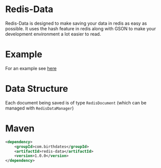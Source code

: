 # Redis-Data
Redis-Data is designed to make saving your data in redis as easy as possible.
It uses the hash feature in redis along with GSON to make your development environment a lot easier to read.

# Example
For an example see [here](https://github.com/birthdates/Framework/tree/master/src/test/java/com/birthdates/redisdata/RedisDataTest.java)

# Data Structure
Each document being saved is of type `RedisDocument` (which can be managed with `RedisDataManager`)

# Maven
```xml
<dependency>
    <groupId>com.birthdates</groupId>
    <artifactId>redis-data</artifactId>
    <version>1.0.0</version>
</dependency>
```